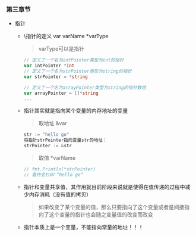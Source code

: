 ### 第三章节
- 指针
  - \指针的定义 var varName *varType
     > varType可以是指针
     ~~~go
     // 定义了一个名为intPointer类型为int的指针
     var intPointer *int 
     // 定义了一个名为strPointer类型为string的指针
     var strPointer = *string
    
     // 定义了一个名为arrayPointer类型为string的指针数组
     var arrayPointer = []*string
     ...
     ~~~
  - 指针其实就是指向某个变量的内存地址的变量
    > 取地址 &var  
      ~~~go
      str := "hello go"
      将指针strPointer指向变量str的地址：
      strPointer := &str
      ~~~
    
    > 取值 *varName
      ~~~go
      // fmt.Println(*strPointer)
      // 最终会打印 ”hello go“
      ~~~
  - 指针和变量共享值，其作用就目前阶段来说就是使得在值传递的过程中减少内存消耗（没有值的拷贝）
     > 如果改变了某个变量的值，那么只要指向了这个变量或者是间接指向了这个变量的指针也会随之变量值的改变而改变
  - 指针本质上是一个变量，不能指向常量的地址！！！